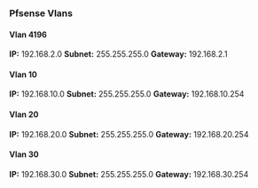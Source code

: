 ### Pfsense  Vlans

#### Vlan 4196 
**IP:**  192.168.2.0
**Subnet:**  255.255.255.0
**Gateway:**  192.168.2.1

#### Vlan 10
**IP:**  192.168.10.0 
**Subnet:**  255.255.255.0
**Gateway:**  192.168.10.254

#### Vlan 20
**IP:**  192.168.20.0 
**Subnet:**  255.255.255.0
**Gateway:**  192.168.20.254

#### Vlan 30
**IP:**  192.168.30.0
**Subnet:**  255.255.255.0
**Gateway:**  192.168.30.254